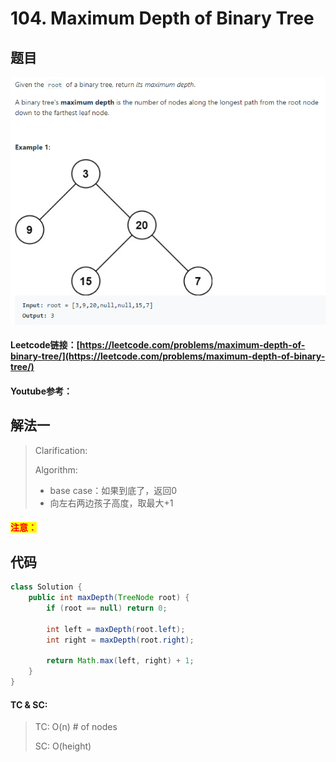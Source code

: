 # 104. Maximum Depth of Binary Tree

## 题目

![](<../../.gitbook/assets/image (36).png>)

#### Leetcode链接：[https://leetcode.com/problems/maximum-depth-of-binary-tree/](https://leetcode.com/problems/maximum-depth-of-binary-tree/)

#### Youtube参考：

## 解法一

> Clarification:&#x20;
>
> Algorithm:&#x20;
>
> * base case：如果到底了，返回0
> * 向左右两边孩子高度，取最大+1

#### <mark style="color:red;">注意：</mark>

## 代码

```java
class Solution {
    public int maxDepth(TreeNode root) {
        if (root == null) return 0;
        
        int left = maxDepth(root.left);
        int right = maxDepth(root.right);
        
        return Math.max(left, right) + 1;
    }
}
```

#### TC & SC:&#x20;

> TC: O(n) # of nodes
>
> SC: O(height)
